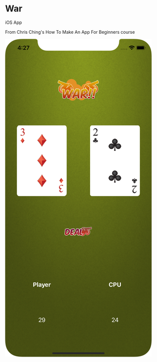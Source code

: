 # War
iOS App

From Chris Ching's How To Make An App For Beginners course

![alt text](war.png?raw=true)

